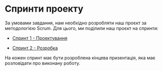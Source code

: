 # Спринти проекту

За умовами завдання, нам необхідно розробляти наш проєкт за методологією Scrum. Для цього, ми поділили наш проєкт на спринти:

- [Спринт 1 - Проектування](./sprint-1.md)

- [Спринт 2 - Розробка](./sprint-2.md)

На кожен спринт має бути розроблена кінцева призентація, яка має розповідати про виконану роботу.
